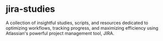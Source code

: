 # jira-studies
 A collection of insightful studies, scripts, and resources dedicated to optimizing workflows, tracking progress, and maximizing efficiency using Atlassian's powerful project management tool, JIRA. 
